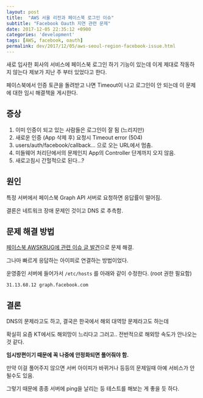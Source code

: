```yaml
---
layout: post
title:  "AWS 서울 리전과 페이스북 로그인 이슈"
subtitle: "Facebook Oauth 지연 관련 문제"
date: 2017-12-05 22:35:12 +0900
categories: 'development'
tags: [AWS, facebook, oauth]
permalink: dev/2017/12/05/aws-seoul-region-facebook-issue.html
---
```


새로 입사한 회사의 서비스에 페이스북 로그인 하기 기능이 있는데 이게 제대로 작동하지 않는다 제보가 지난 주 부터 있었다고 한다.

페이스북에서 인증 토큰을 돌려받고 나면 Timeout이 나고 로그인이 안 되는데 이 문제에 대한 임시 해결책을 게시한다.

## 증상

1. 이미 인증이 되고 있는 사람들은 로그인이 잘 됨 (느리지만)
2. 새로운 인증 (App 삭제 후) 요청시 Timeout error (504)
3. users/auth/facebook/callback... 으로 오는 URL에서 멈춤.
4. 미들웨어 처리단에서의 문제인지 App의 Controller 단계까지 오지 않음.
5. 새로고침시 간헐적으로 된다...?


## 원인

특정 서버에서 페이스북 Graph API 서버로 요청하면 응답률이 떨어짐.

결론은 네트워크 장애 문제인 것이고 DNS 로 추측함.

## 문제 해결 방법

[페이스북 AWSKRUG에 관련 이슈 글 발견](https://www.facebook.com/groups/awskrug/permalink/1213665808735441/?pnref=story)으로 문제 해결.

그나마 빠르게 응답하는 아이피로 연결하는 방법이었다.

운영중인 서버에 들어가서 `/etc/hosts` 를 아래와 같이 수정한다. (root 권한 필요함)

```
31.13.68.12 graph.facebook.com
```


## 결론

DNS의 문제라고도 하고, 결국은 한국에서 해외 대역망 문제라고도 하는데

확실히 요즘 KT에서도 해외망이 느리다고 그러고.. 전반적으로 해외망 속도가 안나오는 것 같다.

**임시방편이기 때문에 꼭 나중에 안정화되면 풀어줘야 함.**

만약 이걸 풀어주지 않으면 서버 아이피가 바뀌거나 등등의 문제일때 아예 서비스가 안될수도 있음.

그렇기 때문에 종종 서버에 ping을 날리는 등 테스트를 해보는 게 좋을 듯 하다.
